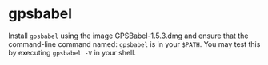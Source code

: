 # gpsbabel
Install ```gpsbabel``` using the image GPSBabel-1.5.3.dmg and ensure
that the command-line command named: ```gpsbabel``` is in your ```$PATH```.
You may test this by executing ```gpsbabel -V``` in your shell.